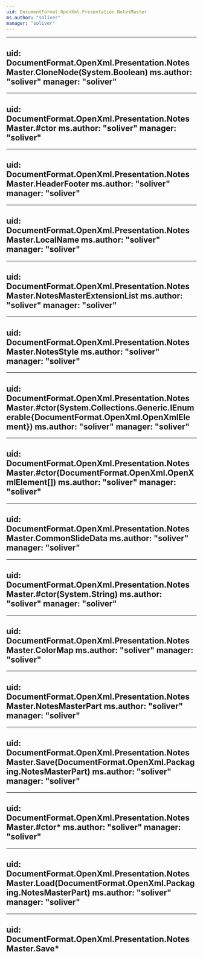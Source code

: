 ```yaml
---
uid: DocumentFormat.OpenXml.Presentation.NotesMaster
ms.author: "soliver"
manager: "soliver"
---
```


---
uid: DocumentFormat.OpenXml.Presentation.NotesMaster.CloneNode(System.Boolean)
ms.author: "soliver"
manager: "soliver"
---

---
uid: DocumentFormat.OpenXml.Presentation.NotesMaster.#ctor
ms.author: "soliver"
manager: "soliver"
---

---
uid: DocumentFormat.OpenXml.Presentation.NotesMaster.HeaderFooter
ms.author: "soliver"
manager: "soliver"
---

---
uid: DocumentFormat.OpenXml.Presentation.NotesMaster.LocalName
ms.author: "soliver"
manager: "soliver"
---

---
uid: DocumentFormat.OpenXml.Presentation.NotesMaster.NotesMasterExtensionList
ms.author: "soliver"
manager: "soliver"
---

---
uid: DocumentFormat.OpenXml.Presentation.NotesMaster.NotesStyle
ms.author: "soliver"
manager: "soliver"
---

---
uid: DocumentFormat.OpenXml.Presentation.NotesMaster.#ctor(System.Collections.Generic.IEnumerable{DocumentFormat.OpenXml.OpenXmlElement})
ms.author: "soliver"
manager: "soliver"
---

---
uid: DocumentFormat.OpenXml.Presentation.NotesMaster.#ctor(DocumentFormat.OpenXml.OpenXmlElement[])
ms.author: "soliver"
manager: "soliver"
---

---
uid: DocumentFormat.OpenXml.Presentation.NotesMaster.CommonSlideData
ms.author: "soliver"
manager: "soliver"
---

---
uid: DocumentFormat.OpenXml.Presentation.NotesMaster.#ctor(System.String)
ms.author: "soliver"
manager: "soliver"
---

---
uid: DocumentFormat.OpenXml.Presentation.NotesMaster.ColorMap
ms.author: "soliver"
manager: "soliver"
---

---
uid: DocumentFormat.OpenXml.Presentation.NotesMaster.NotesMasterPart
ms.author: "soliver"
manager: "soliver"
---

---
uid: DocumentFormat.OpenXml.Presentation.NotesMaster.Save(DocumentFormat.OpenXml.Packaging.NotesMasterPart)
ms.author: "soliver"
manager: "soliver"
---

---
uid: DocumentFormat.OpenXml.Presentation.NotesMaster.#ctor*
ms.author: "soliver"
manager: "soliver"
---

---
uid: DocumentFormat.OpenXml.Presentation.NotesMaster.Load(DocumentFormat.OpenXml.Packaging.NotesMasterPart)
ms.author: "soliver"
manager: "soliver"
---

---
uid: DocumentFormat.OpenXml.Presentation.NotesMaster.Save*
---
